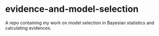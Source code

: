 # evidence-and-model-selection
A repo containing my work on model selection in Bayesian statistics and calculating evidences. 
